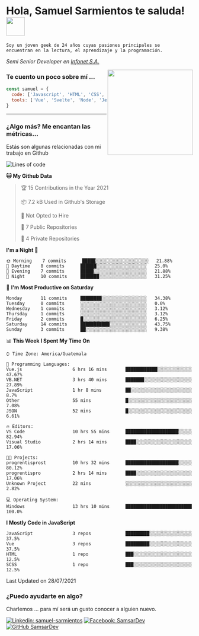 <h1>Hola, Samuel Sarmientos te saluda! <img src="https://media.giphy.com/media/ZEOAnq3ockGojO0E7n/giphy.gif" width="50"></h1>
<code>Soy un joven geek de 24 años cuyas pasiones principales se
encuentran en la lectura, el aprendizaje y la programación.</code>
<br>
<p><em>Semi Senior Developer en <a href="https://www.progrentis.com/">Infonet S.A.</a>
</em></p>
<img align='right' src="https://media.giphy.com/media/du3J3cXyzhj75IOgvA/giphy.gif" width="230">

### Te cuento un poco sobre mí ...

```javascript
const samuel = {
  code: ['Javascript', 'HTML', 'CSS', 'SASS', 'Python', 'C#'],
  tools: ['Vue', 'Svelte', 'Node', 'Jest', 'Strapi']
}
```
---

### ¿Algo más? Me encantan las métricas...
Estás son algunas relacionadas con mi trabajo en Github

<!--START_SECTION:waka-->
![Lines of code](https://img.shields.io/badge/From%20Hello%20World%20I%27ve%20Written-80325%20lines%20of%20code-blue)

**🐱 My Github Data** 

> 🏆 15 Contributions in the Year 2021
 > 
> 📦 7.2 kB Used in Github's Storage 
 > 
> 🚫 Not Opted to Hire
 > 
> 📜 7 Public Repositories 
 > 
> 🔑 4 Private Repositories  
 > 
**I'm a Night 🦉** 

```text
🌞 Morning    7 commits      █████░░░░░░░░░░░░░░░░░░░░   21.88% 
🌆 Daytime    8 commits      ██████░░░░░░░░░░░░░░░░░░░   25.0% 
🌃 Evening    7 commits      █████░░░░░░░░░░░░░░░░░░░░   21.88% 
🌙 Night      10 commits     ███████░░░░░░░░░░░░░░░░░░   31.25%

```
📅 **I'm Most Productive on Saturday** 

```text
Monday       11 commits     ████████░░░░░░░░░░░░░░░░░   34.38% 
Tuesday      0 commits      ░░░░░░░░░░░░░░░░░░░░░░░░░   0.0% 
Wednesday    1 commits      ░░░░░░░░░░░░░░░░░░░░░░░░░   3.12% 
Thursday     1 commits      ░░░░░░░░░░░░░░░░░░░░░░░░░   3.12% 
Friday       2 commits      █░░░░░░░░░░░░░░░░░░░░░░░░   6.25% 
Saturday     14 commits     ███████████░░░░░░░░░░░░░░   43.75% 
Sunday       3 commits      ██░░░░░░░░░░░░░░░░░░░░░░░   9.38%

```


📊 **This Week I Spent My Time On** 

```text
⌚︎ Time Zone: America/Guatemala

💬 Programming Languages: 
Vue.js                   6 hrs 16 mins       ████████████░░░░░░░░░░░░░   47.67% 
VB.NET                   3 hrs 40 mins       ███████░░░░░░░░░░░░░░░░░░   27.89% 
JavaScript               1 hr 8 mins         ██░░░░░░░░░░░░░░░░░░░░░░░   8.7% 
Other                    55 mins             █░░░░░░░░░░░░░░░░░░░░░░░░   7.08% 
JSON                     52 mins             █░░░░░░░░░░░░░░░░░░░░░░░░   6.61%

🔥 Editors: 
VS Code                  10 hrs 55 mins      ████████████████████░░░░░   82.94% 
Visual Studio            2 hrs 14 mins       ████░░░░░░░░░░░░░░░░░░░░░   17.06%

🐱‍💻 Projects: 
progrentisprost          10 hrs 32 mins      ████████████████████░░░░░   80.12% 
progrentispro            2 hrs 14 mins       ████░░░░░░░░░░░░░░░░░░░░░   17.06% 
Unknown Project          22 mins             ░░░░░░░░░░░░░░░░░░░░░░░░░   2.82%

💻 Operating System: 
Windows                  13 hrs 10 mins      █████████████████████████   100.0%

```

**I Mostly Code in JavaScript** 

```text
JavaScript               3 repos             █████████░░░░░░░░░░░░░░░░   37.5% 
Vue                      3 repos             █████████░░░░░░░░░░░░░░░░   37.5% 
HTML                     1 repo              ███░░░░░░░░░░░░░░░░░░░░░░   12.5% 
SCSS                     1 repo              ███░░░░░░░░░░░░░░░░░░░░░░   12.5%

```



 Last Updated on 28/07/2021
<!--END_SECTION:waka-->

### ¿Puedo ayudarte en algo?
Charlemos ... para mí será un gusto conocer a alguien nuevo.

[![Linkedin: samuel-sarmientos](https://img.shields.io/badge/-Samuel%20Sarmientos-blue?style=flat-square&logo=Linkedin&logoColor=white)](https://www.linkedin.com/in/samuel-sarmientos)
[![Facebook: SamsarDev](https://img.shields.io/badge/-SamsarDev-white?style=flat-square&logo=Facebook)](https://www.facebook.com/Samsar.Dev)
[![GitHub SamsarDev](https://img.shields.io/github/followers/SamsarDev?label=follow&style=social)](https://github.com/SamsarDev)
